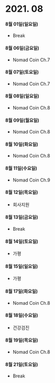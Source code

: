 # 2021. 08

#### 8월 01일(일요일)

- Break

#### 8월 06일(금요일)

- Nomad Coin Ch.7

#### 8월 07일(토요일)

- Nomad Coin Ch.7

#### 8월 08일(일요일)

- Nomad Coin Ch.8

#### 8월 09일(월요일)

- Nomad Coin Ch.8

#### 8월 10일(화요일)

- Nomad Coin Ch.8

#### 8월 11일(수요일)

- Nomad Coin Ch.9

#### 8월 12일(목요일)

- 회사지원

#### 8월 13일(금요일)

- Break

#### 8월 14일(토요일)

- 가평

#### 8월 15일(일요일)

- 가평

#### 8월 17일(화요일)

- Nomad Coin Ch.8

#### 8월 18일(수요일)

- 건강검진

#### 8월 19일(목요일)

- Nomad Coin Ch.8

#### 8월 21일(토요일)

- Break

